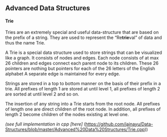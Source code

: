 ## Advanced Data Structures

#### Trie 

Tries are an extremely special and useful data-structure that are based on the prefix of a string. They are used to represent the “Re**trie**val” of data and thus the name Trie. 

A Trie is a special data structure used to store strings that can be visualized like a graph. It consists of nodes and edges. Each node consists of at max 26 children and edges connect each parent node to its children. These 26 pointers are nothing but pointers for each of the 26 letters of the English alphabet A separate edge is maintained for every edge. 

Strings are stored in a top to bottom manner on the basis of their prefix in a trie. All prefixes of length 1 are stored at until level 1, all prefixes of length 2 are sorted at until level 2 and so on. 

The insertion of any string into a Trie starts from the root node. All prefixes of length one are direct children of the root node. In addition, all prefixes of length 2 become children of the nodes existing at level one. 

*(see full implementation in cpp [here]* (https://github.com/jainayu/Data-Structures/blob/master/Advanced%20Data%20Structures/Trie.cpp))
